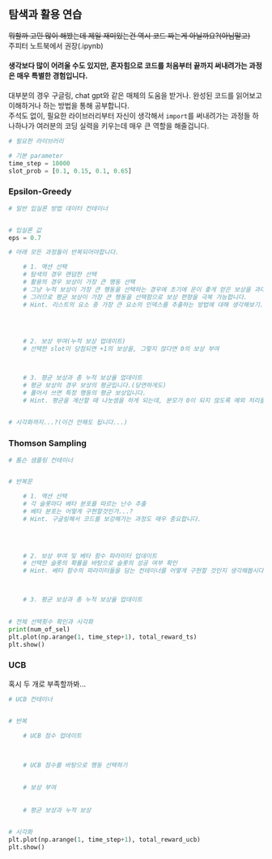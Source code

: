## 탐색과 활용 연습
~~뭐할까 고민 많이 해봤는데 제일 재미있는건 역시 코드 짜는게 아닐까요?(아님말고)~~<br>
주피터 노트북에서 권장(.ipynb)
#### 생각보다 많이 어려울 수도 있지만, 혼자힘으로 코드를 처음부터 끝까지 써내려가는 과정은 매우 특별한 경험입니다.
대부분의 경우 구글링, chat gpt와 같은 매체의 도움을 받거나. 완성된 코드를 읽어보고 이해하거나 하는 방법을 통해 공부합니다.<br>
주석도 없이, 필요한 라이브러리부터 자신이 생각해서 ```import```를 써내려가는 과정들 하나하나가 여러분의 코딩 실력을 키우는데 매우 큰 역할을 해줄겁니다.
```python
# 필요한 라이브러리

# 기본 parameter
time_step = 10000
slot_prob = [0.1, 0.15, 0.1, 0.65]
```
### Epsilon-Greedy

```python
# 일반 입실론 방법 데이터 컨테이너


# 입실론 값
eps = 0.7

# 아래 모든 과정들이 반복되어야합니다.

    # 1. 액션 선택
    # 탐색의 경우 랜덤한 선택
    # 활용의 경우 보상이 가장 큰 행동 선택
    # 그냥 누적 보상이 가장 큰 행동을 선택하는 경우에 초기에 운이 좋게 얻은 보상을 과대평가하게 됩니다.
    # 그러므로 평균 보상이 가장 큰 행동을 선택함으로 보상 편향을 극복 가능합니다.
    # Hint. 리스트의 요소 중 가장 큰 요소의 인덱스를 추출하는 방법에 대해 생각해보기.

    
    

    # 2. 보상 부여(누적 보상 업데이트)
    # 선택한 slot이 당첨되면 +1의 보상을, 그렇지 않다면 0의 보상 부여



    # 3. 평균 보상과 총 누적 보상율 업데이트
    # 평균 보상의 경우 보상의 평균입니다.(당연하게도)
    # 풀어서 쓰면 특정 행동의 평균 보상입니다.
    # Hint. 평균을 계산할 때 나눗셈을 하게 되는데, 분모가 0이 되지 않도록 예외 처리를 잘 합시다.
    

# 시각화까지...?(이건 안해도 됩니다...)


```

### Thomson Sampling

```python
# 톰슨 샘플링 컨테이너


# 반복문

    # 1. 액션 선택
    # 각 슬롯마다 베타 분포를 따르는 난수 추출
    # 베타 분포는 어떻게 구현할것인가...?
    # Hint. 구글링해서 코드를 보강해가는 과정도 매우 중요합니다.
    
    


    # 2. 보상 부여 및 베타 함수 파라미터 업데이트
    # 선택한 슬롯의 확률을 바탕으로 슬롯의 성공 여부 확인
    # Hint. 베타 함수의 파라미터들을 담는 컨테이너를 어떻게 구현할 것인지 생각해봅시다.



    # 3. 평균 보상과 총 누적 보상율 업데이트
   

# 전체 선택횟수 확인과 시각화
print(num_of_sel)
plt.plot(np.arange(1, time_step+1), total_reward_ts)
plt.show()
```

### UCB
혹시 두 개로 부족할까봐...
```python
# UCB 컨테이너


# 반복

    # UCB 점수 업데이트
    

    
    # UCB 점수를 바탕으로 행동 선택하기
    

    # 보상 부여
    
    
    # 평균 보상과 누적 보상
    

# 시각화
plt.plot(np.arange(1, time_step+1), total_reward_ucb)
plt.show()
```